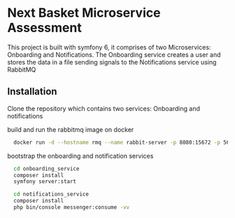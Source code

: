 
# Next Basket Microservice Assessment

This project is built with symfony 6, it comprises of two Microservices: Onboarding and Notifications. The Onboarding service creates a user and stores the data in a file sending signals to the Notifications service using RabbitMQ


## Installation

Clone the repository which contains two services: Onboarding and notifications

build and run the rabbitmq image on docker

```bash
  docker run -d --hostname rmq --name rabbit-server -p 8080:15672 -p 5672:5672 rabbitmq:3-management
```

bootstrap the onboarding and notification services

```bash
  cd onboarding_service
  composer install
  symfony server:start
```

```bash
  cd notifications_service
  composer install
  php bin/console messenger:consume -vv
```
    